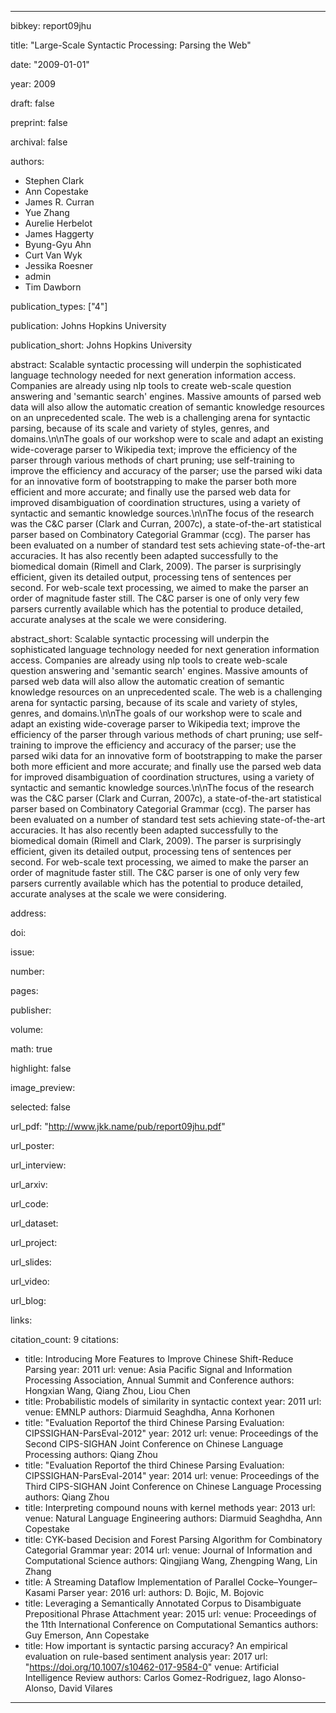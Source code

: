 ---

bibkey: report09jhu

title: "Large-Scale Syntactic Processing: Parsing the Web"

date: "2009-01-01"

year: 2009

draft: false

preprint: false

archival: false

authors: 
- Stephen Clark
- Ann Copestake
- James R. Curran
- Yue Zhang
- Aurelie Herbelot
- James Haggerty
- Byung-Gyu Ahn
- Curt Van Wyk
- Jessika Roesner
- admin
- Tim Dawborn

publication_types: ["4"]

publication: Johns Hopkins University

publication_short: Johns Hopkins University

abstract: Scalable syntactic processing will underpin the sophisticated language technology needed for next generation information access. Companies are already using nlp tools to create web-scale question answering and 'semantic search' engines. Massive amounts of parsed web data will also allow the automatic creation of semantic knowledge resources on an unprecedented scale. The web is a challenging arena for syntactic parsing, because of its scale and variety of styles, genres, and domains.\n\nThe goals of our workshop were to scale and adapt an existing wide-coverage parser to Wikipedia text; improve the efficiency of the parser through various methods of chart pruning; use self-training to improve the efficiency and accuracy of the parser; use the parsed wiki data for an innovative form of bootstrapping to make the parser both more efficient and more accurate; and finally use the parsed web data for improved disambiguation of coordination structures, using a variety of syntactic and semantic knowledge sources.\n\nThe focus of the research was the C&C parser (Clark and Curran, 2007c), a state-of-the-art statistical parser based on Combinatory Categorial Grammar (ccg). The parser has been evaluated on a number of standard test sets achieving state-of-the-art accuracies. It has also recently been adapted successfully to the biomedical domain (Rimell and Clark, 2009). The parser is surprisingly efficient, given its detailed output, processing tens of sentences per second. For web-scale text processing, we aimed to make the parser an order of magnitude faster still. The C&C parser is one of only very few parsers currently available which has the potential to produce detailed, accurate analyses at the scale we were considering.

abstract_short: Scalable syntactic processing will underpin the sophisticated language technology needed for next generation information access. Companies are already using nlp tools to create web-scale question answering and 'semantic search' engines. Massive amounts of parsed web data will also allow the automatic creation of semantic knowledge resources on an unprecedented scale. The web is a challenging arena for syntactic parsing, because of its scale and variety of styles, genres, and domains.\n\nThe goals of our workshop were to scale and adapt an existing wide-coverage parser to Wikipedia text; improve the efficiency of the parser through various methods of chart pruning; use self-training to improve the efficiency and accuracy of the parser; use the parsed wiki data for an innovative form of bootstrapping to make the parser both more efficient and more accurate; and finally use the parsed web data for improved disambiguation of coordination structures, using a variety of syntactic and semantic knowledge sources.\n\nThe focus of the research was the C&C parser (Clark and Curran, 2007c), a state-of-the-art statistical parser based on Combinatory Categorial Grammar (ccg). The parser has been evaluated on a number of standard test sets achieving state-of-the-art accuracies. It has also recently been adapted successfully to the biomedical domain (Rimell and Clark, 2009). The parser is surprisingly efficient, given its detailed output, processing tens of sentences per second. For web-scale text processing, we aimed to make the parser an order of magnitude faster still. The C&C parser is one of only very few parsers currently available which has the potential to produce detailed, accurate analyses at the scale we were considering.

address: 

doi: 

issue: 

number: 

pages: 

publisher: 

volume: 

math: true

highlight: false

image_preview: 

selected: false

url_pdf: "http://www.jkk.name/pub/report09jhu.pdf"

url_poster: 

url_interview: 

url_arxiv: 

url_code: 

url_dataset: 

url_project: 

url_slides: 

url_video: 

url_blog: 

links: 

citation_count: 9
citations:
- title: Introducing More Features to Improve Chinese Shift-Reduce Parsing
  year: 2011
  url: 
  venue: Asia Pacific Signal and Information Processing Association, Annual Summit and Conference
  authors: Hongxian Wang, Qiang Zhou, Liou Chen
- title: Probabilistic models of similarity in syntactic context
  year: 2011
  url: 
  venue: EMNLP
  authors: Diarmuid Seaghdha, Anna Korhonen
- title: "Evaluation Reportof the third Chinese Parsing Evaluation: CIPSSIGHAN-ParsEval-2012"
  year: 2012
  url: 
  venue: Proceedings of the Second CIPS-SIGHAN Joint Conference on Chinese Language Processing
  authors: Qiang Zhou
- title: "Evaluation Reportof the third Chinese Parsing Evaluation: CIPSSIGHAN-ParsEval-2014"
  year: 2014
  url: 
  venue: Proceedings of the Third CIPS-SIGHAN Joint Conference on Chinese Language Processing
  authors: Qiang Zhou
- title: Interpreting compound nouns with kernel methods
  year: 2013
  url: 
  venue: Natural Language Engineering
  authors: Diarmuid Seaghdha, Ann Copestake
- title: CYK-based Decision and Forest Parsing Algorithm for Combinatory Categorial Grammar
  year: 2014
  url: 
  venue: Journal of Information and Computational Science
  authors: Qingjiang Wang, Zhengping Wang, Lin Zhang
- title: A Streaming Dataflow Implementation of Parallel Cocke–Younger–Kasami Parser 
  year: 2016
  url: 
  authors: D. Bojic, M. Bojovic
- title: Leveraging a Semantically Annotated Corpus to Disambiguate Prepositional Phrase Attachment
  year: 2015
  url: 
  venue: Proceedings of the 11th International Conference on Computational Semantics
  authors: Guy Emerson, Ann Copestake
- title: How important is syntactic parsing accuracy? An empirical evaluation on rule-based sentiment analysis
  year: 2017
  url: "https://doi.org/10.1007/s10462-017-9584-0"
  venue: Artificial Intelligence Review
  authors: Carlos Gomez-Rodriguez, Iago Alonso-Alonso, David Vilares


---